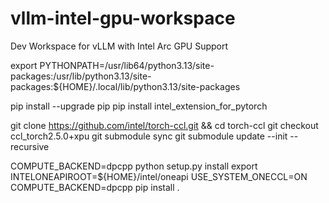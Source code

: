 # vllm-intel-gpu-workspace
Dev Workspace for vLLM with Intel Arc GPU Support

export PYTHONPATH=/usr/lib64/python3.13/site-packages:/usr/lib/python3.13/site-packages:${HOME}/.local/lib/python3.13/site-packages

pip install --upgrade pip
pip install intel_extension_for_pytorch

git clone https://github.com/intel/torch-ccl.git && cd torch-ccl
git checkout ccl_torch2.5.0+xpu
git submodule sync
git submodule update --init --recursive

COMPUTE_BACKEND=dpcpp python setup.py install
export INTELONEAPIROOT=${HOME}/intel/oneapi
USE_SYSTEM_ONECCL=ON COMPUTE_BACKEND=dpcpp pip install .
